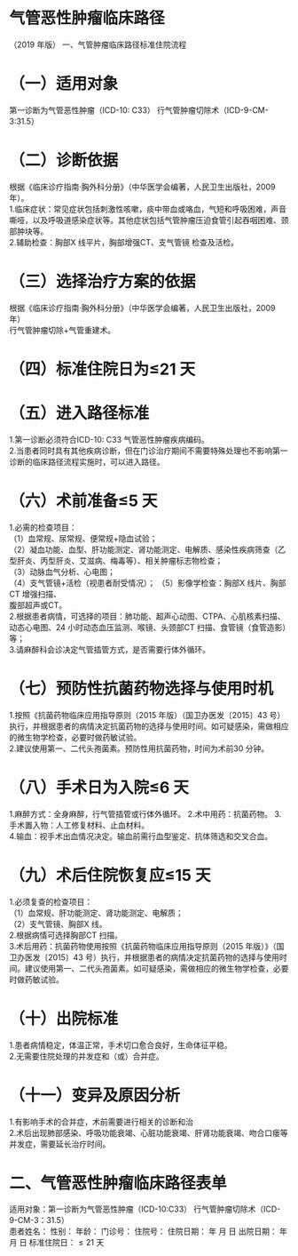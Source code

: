# 气管恶性肿瘤临床路径  
（2019 年版） 一、气管肿瘤临床路径标准住院流程  
# （一）适用对象  
第一诊断为气管恶性肿瘤（ICD-10: C33） 行气管肿瘤切除术（ICD-9-CM-3:31.5）  
# （二）诊断依据  
根据《临床诊疗指南·胸外科分册》（中华医学会编著，人民卫生出版社，2009 年）。  
1.临床症状：常见症状包括刺激性咳嗽，痰中带血或咯血，气短和呼吸困难，声音嘶哑，以及呼吸道感染症状等。其他症状包括气管肿瘤压迫食管引起吞咽困难、颈部肿块等。  
2.辅助检查：胸部X 线平片，胸部增强CT、支气管镜 检查及活检。  
# （三）选择治疗方案的依据  
根据《临床诊疗指南·胸外科分册》（中华医学会编著，人民卫生出版社，2009 年）  
行气管肿瘤切除$+$气管重建术。  
# （四）标准住院日为≤21 天  
# （五）进入路径标准  
1.第一诊断必须符合ICD-10: C33 气管恶性肿瘤疾病编码。  
2.当患者同时具有其他疾病诊断，但在门诊治疗期间不需要特殊处理也不影响第一诊断的临床路径流程实施时，可以进入路径。  
# （六）术前准备≤5 天  
1.必需的检查项目：  
（1）血常规、尿常规、便常规$+$隐血试验；  
（2）凝血功能、血型、肝功能测定、肾功能测定、电解质、感染性疾病筛查（乙型肝炎、丙型肝炎、艾滋病、梅毒等）、相关肿瘤标志物检查；  
（3）动脉血气分析、心电图；  
（4）支气管镜$+$活检（视患者耐受情况）； （5）影像学检查：胸部X 线片、胸部CT 增强扫描、  
腹部超声或CT。  
2.根据患者病情，可选择的项目：肺功能、超声心动图、CTPA、心肌核素扫描、动态心电图、24 小时动态血压监测、喉镜、头颈部CT 扫描、食管镜（食管造影）等；  
3.请麻醉科会诊决定气管插管方式，是否需要行体外循环。  
# （七）预防性抗菌药物选择与使用时机  
1.按照《抗菌药物临床应用指导原则（2015 年版）（国卫办医发〔2015〕43 号）执行，并根据患者的病情决定抗菌药物的选择与使用时间。如可疑感染，需做相应的微生物学检查，必要时做药敏试验。  
2.建议使用第一、二代头孢菌素。预防性用抗菌药物，时间为术前30 分钟。  
# （八）手术日为入院≤6 天  
1.麻醉方式：全身麻醉，行气管插管或行体外循环。 2.术中用药：抗菌药物。 3.手术置入物：人工修复材料、止血材料。  
4.输血：视手术出血情况决定。输血前需行血型鉴定、抗体筛选和交叉合血。  
# （九）术后住院恢复应≤15 天  
1.必须复查的检查项目：  
（1）血常规、肝功能测定、肾功能测定、电解质；  
（2）支气管镜、胸部X 线。  
2.根据病情可选择胸部CT 扫描。  
3.术后用药：抗菌药物使用按照《抗菌药物临床应用指导原则（2015 年版）》（国卫办医发〔2015〕43 号）执行，并根据患者的病情决定抗菌药物的选择与使用时间。建议使用第一、二代头孢菌素。如可疑感染，需做相应的微生物学检查，必要时做药敏试验。  
# （十）出院标准  
1.患者病情稳定，体温正常，手术切口愈合良好，生命体征平稳。  
2.无需要住院处理的并发症和（或）合并症。  
# （十一）变异及原因分析  
1.有影响手术的合并症，术前需要进行相关的诊断和治  
2.术后出现肺部感染、呼吸功能衰竭、心脏功能衰竭、肝肾功能衰竭、吻合口瘘等并发症，需要延长治疗时间。  
# 二、气管恶性肿瘤临床路径表单  
适用对象：第一诊断为气管恶性肿瘤（ICD-10:C33） 行气管肿瘤切除术（ICD-9-CM-3：31.5）  
患者姓名：           性别：      年龄：      门诊号：      住院号：        住院日期：    年   月   日  出院日期：    年   月   日  标准住院日：${\leqslant}21$ 天  
